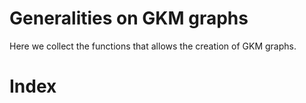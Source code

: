 # Generalities on GKM graphs


Here we collect the functions that allows the creation of GKM graphs.
# Index

```@index
```